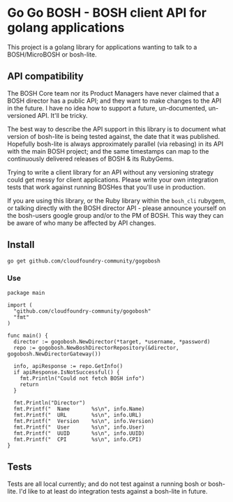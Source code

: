 # Go Go BOSH - BOSH client API for golang applications

This project is a golang library for applications wanting to talk to a BOSH/MicroBOSH or bosh-lite.

## API compatibility

The BOSH Core team nor its Product Managers have never claimed that a BOSH director has a public API; and they want to make changes to the API in the future. I have no idea how to support a future, un-documented, un-versioned API. It'll be tricky.

The best way to describe the API support in this library is to document what version of bosh-lite is being tested against, the date that it was published. Hopefully bosh-lite is always approximately parallel (via rebasing) in its API with the main BOSH project; and the same timestamps can map to the continuously delivered releases of BOSH & its RubyGems.

Trying to write a client library for an API without any versioning strategy could get messy for client applications. Please write your own integration tests that work against running BOSHes that you'll use in production.

If you are using this library, or the Ruby library within the `bosh_cli` rubygem, or talking directly with the BOSH director API - please announce yourself on the bosh-users google group and/or to the PM of BOSH. This way they can be aware of who many be affected by API changes.

## Install

```
go get github.com/cloudfoundry-community/gogobosh
````

### Use

``` golang
package main

import (
  "github.com/cloudfoundry-community/gogobosh"
  "fmt"
)

func main() {
  director := gogobosh.NewDirector(*target, *username, *password)
  repo := gogobosh.NewBoshDirectorRepository(&director, gogobosh.NewDirectorGateway())

  info, apiResponse := repo.GetInfo()
  if apiResponse.IsNotSuccessful() {
    fmt.Println("Could not fetch BOSH info")
    return
  }

  fmt.Println("Director")
  fmt.Printf("  Name       %s\n", info.Name)
  fmt.Printf("  URL        %s\n", info.URL)
  fmt.Printf("  Version    %s\n", info.Version)
  fmt.Printf("  User       %s\n", info.User)
  fmt.Printf("  UUID       %s\n", info.UUID)
  fmt.Printf("  CPI        %s\n", info.CPI)
}
```

## Tests

Tests are all local currently; and do not test against a running bosh or bosh-lite. I'd like to at least do integration tests against a bosh-lite in future.
